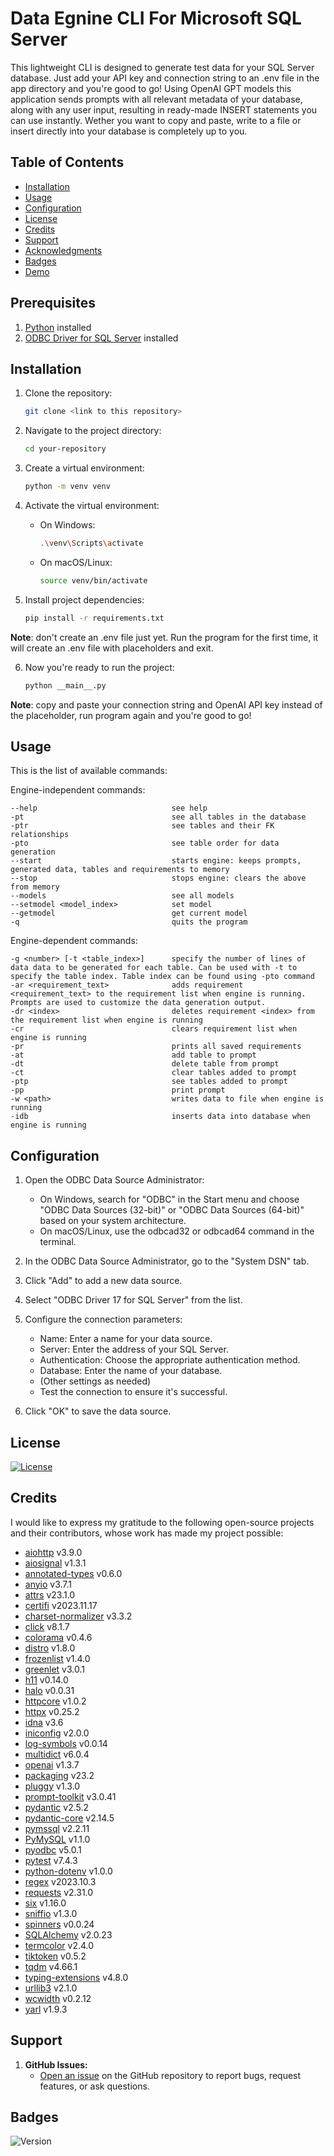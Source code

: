 # Data Egnine CLI For Microsoft SQL Server

This lightweight CLI is designed to generate test data for your SQL Server database. Just add your API key and connection string to an .env file in the app directory and you're good to go! Using OpenAI GPT models this application sends prompts with all relevant metadata of your database, along with any user input, resulting in ready-made INSERT statements you can use instantly. Wether you want to copy and paste, write to a file or insert directly into your database is completely up to you.

## Table of Contents

- [Installation](#installation)
- [Usage](#usage)
- [Configuration](#configuration)
- [License](#license)
- [Credits](#credits)
- [Support](#support)
- [Acknowledgments](#acknowledgments)
- [Badges](#badges)
- [Demo](#demo)

## Prerequisites

1. [Python](https://www.python.org/downloads/) installed
2. [ODBC Driver for SQL Server](https://learn.microsoft.com/en-us/sql/connect/odbc/download-odbc-driver-for-sql-server?view=sql-server-ver16#download-for-windows) installed

## Installation

1. Clone the repository:

   ```bash
   git clone <link to this repository>
   ```

2. Navigate to the project directory:

   ```bash
   cd your-repository
   ```

3. Create a virtual environment:

   ```bash
   python -m venv venv
   ```

4. Activate the virtual environment:

   - On Windows:

     ```bash
     .\venv\Scripts\activate
     ```

   - On macOS/Linux:

     ```bash
     source venv/bin/activate
     ```

5. Install project dependencies:

   ```bash
   pip install -r requirements.txt
   ```

**Note**: don't create an .env file just yet. Run the program for the first time, it will create an .env file with placeholders and exit.

6. Now you're ready to run the project:

   ```bash
   python __main__.py
   ```

**Note**: copy and paste your connection string and OpenAI API key instead of the placeholder, run program again and you're good to go!

## Usage

This is the list of available commands:

Engine-independent commands:

    --help                              see help
    -pt                                 see all tables in the database
    -ptr                                see tables and their FK relationships
    -pto                                see table order for data generation
    --start                             starts engine: keeps prompts, generated data, tables and requirements to memory
    --stop                              stops engine: clears the above from memory
    --models                            see all models
    --setmodel <model_index>            set model
    --getmodel                          get current model
    -q                                  quits the program

Engine-dependent commands:

    -g <number> [-t <table_index>]      specify the number of lines of data data to be generated for each table. Can be used with -t to specify the table index. Table index can be found using -pto command
    -ar <requirement_text>              adds requirement <requirement_text> to the requirement list when engine is running. Prompts are used to customize the data generation output.
    -dr <index>                         deletes requirement <index> from the requirement list when engine is running
    -cr                                 clears requirement list when engine is running
    -pr                                 prints all saved requirements
    -at                                 add table to prompt
    -dt                                 delete table from prompt
    -ct                                 clear tables added to prompt
    -ptp                                see tables added to prompt
    -pp                                 print prompt
    -w <path>                           writes data to file when engine is running
    -idb                                inserts data into database when engine is running

## Configuration

1. Open the ODBC Data Source Administrator:

   - On Windows, search for "ODBC" in the Start menu and choose "ODBC Data Sources (32-bit)" or "ODBC Data Sources (64-bit)" based on your system architecture.
   - On macOS/Linux, use the odbcad32 or odbcad64 command in the terminal.

2. In the ODBC Data Source Administrator, go to the "System DSN" tab.

3. Click "Add" to add a new data source.

4. Select "ODBC Driver 17 for SQL Server" from the list.

5. Configure the connection parameters:

   - Name: Enter a name for your data source.
   - Server: Enter the address of your SQL Server.
   - Authentication: Choose the appropriate authentication method.
   - Database: Enter the name of your database.
   - (Other settings as needed)
   - Test the connection to ensure it's successful.

6. Click "OK" to save the data source.

## License

[![License](https://img.shields.io/badge/License-CC%20BY--NC--SA%204.0-blue.svg)](https://creativecommons.org/licenses/by-nc-sa/4.0/)

## Credits

I would like to express my gratitude to the following open-source projects and their contributors, whose work has made my project possible:

- [aiohttp](https://github.com/aio-libs/aiohttp) v3.9.0
- [aiosignal](https://github.com/python-trio/aiosignal) v1.3.1
- [annotated-types](https://github.com/python/peps/pull/1145) v0.6.0
- [anyio](https://github.com/agronholm/anyio) v3.7.1
- [attrs](https://github.com/python-attrs/attrs) v23.1.0
- [certifi](https://github.com/certifi/python-certifi) v2023.11.17
- [charset-normalizer](https://github.com/Drekin/charset_normalizer) v3.3.2
- [click](https://github.com/pallets/click) v8.1.7
- [colorama](https://github.com/tartley/colorama) v0.4.6
- [distro](https://github.com/nir0s/distro) v1.8.0
- [frozenlist](https://github.com/freshcat/frozenlist) v1.4.0
- [greenlet](https://github.com/python-greenlet/greenlet) v3.0.1
- [h11](https://github.com/python-hyper/h11) v0.14.0
- [halo](https://github.com/manrajgrover/halo) v0.0.31
- [httpcore](https://github.com/encode/httpcore) v1.0.2
- [httpx](https://github.com/encode/httpx) v0.25.2
- [idna](https://github.com/kjd/idna) v3.6
- [iniconfig](https://github.com/matrix-org/python-iniconfig) v2.0.0
- [log-symbols](https://github.com/sindresorhus/log-symbols) v0.0.14
- [multidict](https://github.com/aio-libs/multidict) v6.0.4
- [openai](https://github.com/openai/openai) v1.3.7
- [packaging](https://github.com/pypa/packaging) v23.2
- [pluggy](https://github.com/pytest-dev/pluggy) v1.3.0
- [prompt-toolkit](https://github.com/prompt-toolkit/python-prompt-toolkit) v3.0.41
- [pydantic](https://github.com/samuelcolvin/pydantic) v2.5.2
- [pydantic-core](https://github.com/samuelcolvin/pydantic-core) v2.14.5
- [pymssql](https://github.com/pymssql/pymssql) v2.2.11
- [PyMySQL](https://github.com/PyMySQL/PyMySQL) v1.1.0
- [pyodbc](https://github.com/mkleehammer/pyodbc) v5.0.1
- [pytest](https://github.com/pytest-dev/pytest) v7.4.3
- [python-dotenv](https://github.com/theskumar/python-dotenv) v1.0.0
- [regex](https://github.com/python/regex) v2023.10.3
- [requests](https://github.com/psf/requests) v2.31.0
- [six](https://github.com/benjaminp/six) v1.16.0
- [sniffio](https://github.com/python-trio/sniffio) v1.3.0
- [spinners](https://github.com/ionelmc/python-spinners) v0.0.24
- [SQLAlchemy](https://github.com/sqlalchemy/sqlalchemy) v2.0.23
- [termcolor](https://github.com/hfeeki/termcolor) v2.4.0
- [tiktoken](https://github.com/boudinfl/tiktoken) v0.5.2
- [tqdm](https://github.com/tqdm/tqdm) v4.66.1
- [typing-extensions](https://github.com/python/typing) v4.8.0
- [urllib3](https://github.com/urllib3/urllib3) v2.1.0
- [wcwidth](https://github.com/jquast/wcwidth) v0.2.12
- [yarl](https://github.com/aio-libs/yarl) v1.9.3

## Support

1. **GitHub Issues:**
   - [Open an issue](https://github.com/your-username/your-repo/issues) on the GitHub repository to report bugs, request features, or ask questions.

## Badges

![Version](https://img.shields.io/badge/Version-1.0.0-brightgreen.svg)
